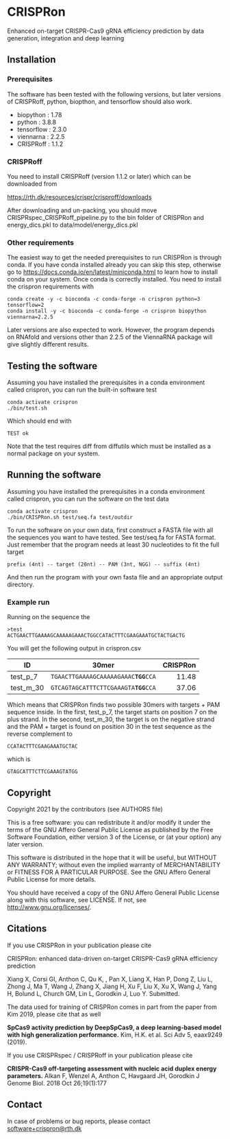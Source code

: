 # CRISPRon
Enhanced on-target CRISPR-Cas9 gRNA efficiency prediction by data generation, integration and deep learning

## Installation

### Prerequisites
The software has been tested with the following versions, but later versions of
CRISPRoff, python, biopthon, and tensorflow should also work.

* biopython  : 1.78 
* python     : 3.8.8
* tensorflow : 2.3.0
* viennarna  : 2.2.5
* CRISPRoff  : 1.1.2

### CRISPRoff
You need to install CRISPRoff (version 1.1.2 or later) which can be downloaded from 

https://rth.dk/resources/crispr/crisproff/downloads

After downloading and un-packing, you should move
CRISPRspec_CRISPRoff_pipeline.py to the bin folder of CRISPRon and
energy_dics.pkl to data/model/energy_dics.pkl

### Other requirements

The easiest way to get the needed prerequisites to run CRISPRon is through
conda. If you have conda installed already you can skip this step, otherwise go
to https://docs.conda.io/en/latest/miniconda.html to learn how to install conda
on your system. Once conda is correctly installed. You need to install the
crispron requirements with

	conda create -y -c bioconda -c conda-forge -n crispron python=3 tensorflow=2
	conda install -y -c bioconda -c conda-forge -n crispron biopython viennarna=2.2.5

Later versions are also expected to work. However, the program depends on
RNAfold and versions other than 2.2.5 of the ViennaRNA package will give
slightly different results.

## Testing the software
Assuming you have installed the prerequisites in a conda environment called
crispron, you can run the built-in software test

	conda activate crispron
	./bin/test.sh

Which should end with

	TEST ok

Note that the test requires diff from diffutils which must be installed as a
normal package on your system.

## Running the software
Assuming you have installed the prerequisites in a conda environment called
crispron, you can run the software on the test data

	conda activate crispron
	./bin/CRISPRon.sh test/seq.fa test/outdir

To run the software on your own data, first construct a FASTA file with all the
sequences you want to have tested. See test/seq.fa for FASTA format. Just
remember that the program needs at least 30 nucleotides to fit the full target

	prefix (4nt) -- target (20nt) -- PAM (3nt, NGG) -- suffix (4nt)

And then run the program with your own fasta file and an appropriate output
directory.

### Example run

Running on the sequence the 

	>test
	ACTGAACTTGAAAAGCAAAAAGAAACTGGCCATACTTTCGAAGAAATGCTACTGACTG

You will get the following output in crispron.csv

| ID        | 30mer                                    | CRISPRon  |
| --------- | ---------------------------------------- | ---------:|
| test_p_7  | `TGAACTTGAAAAGCAAAAAGAAAC`**`TGG`**`CCA` | 11.48     |
| test_m_30 | `GTCAGTAGCATTTCTTCGAAAGTA`**`TGG`**`CCA` | 37.06     |

Which means that CRISPRon finds two possible 30mers with targets + PAM sequence
inside. In the first, test_p_7, the target starts on position 7 on the plus
strand. In the second, test_m_30, the target is on the negative strand and the
PAM + target is found on position 30 in the test sequence as the reverse
complement to 

	CCATACTTTCGAAGAAATGCTAC

which is

	GTAGCATTTCTTCGAAAGTATGG


## Copyright

Copyright 2021 by the contributors (see AUTHORS file)

This is a free software: you can redistribute it and/or modify it under the
terms of the GNU Affero General Public License as published by the Free Software
Foundation, either version 3 of the License, or (at your option) any later
version.

This software is distributed in the hope that it will be useful, but WITHOUT
ANY WARRANTY; without even the implied warranty of MERCHANTABILITY or FITNESS
FOR A PARTICULAR PURPOSE. See the GNU Affero General Public License for more details.

You should have received a copy of the GNU Affero General Public License along with
this software, see LICENSE. If not, see http://www.gnu.org/licenses/.

## Citations

If you use CRISPRon in your publication please cite

CRISPRon: enhanced data-driven on-target CRISPR-Cas9 gRNA efficiency prediction

Xiang X, Corsi GI, Anthon C, Qu K, , Pan X, Liang X, Han P, Dong Z, Liu L,
Zhong J, Ma T, Wang J, Zhang X, Jiang H, Xu F, Liu X, Xu X, Wang J, Yang H,
Bolund L, Church GM, Lin L, Gorodkin J, Luo Y. Submitted.

The data used for training of CRISPRon comes in part from the paper from Kim
2019, please cite that as well

**SpCas9 activity prediction by DeepSpCas9, a deep learning-based model with high generalization performance.** Kim, H.K. et al. Sci Adv 5, eaax9249 (2019).

If you use CRISPRspec / CRISPRoff in your publication please cite

**CRISPR-Cas9 off-targeting assessment with nucleic acid duplex energy
parameters.** Alkan F, Wenzel A, Anthon C, Havgaard JH, Gorodkin J Genome Biol.
2018 Oct 26;19(1):177


## Contact

In case of problems or bug reports, please contact <software+crispron@rth.dk>

